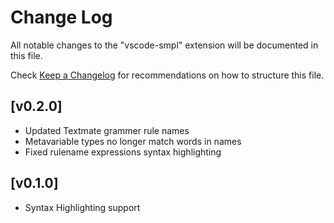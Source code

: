 # Change Log

All notable changes to the "vscode-smpl" extension will be documented in this file.

Check [Keep a Changelog](http://keepachangelog.com/) for recommendations on how to structure this file.

## [v0.2.0]

- Updated Textmate grammer rule names
- Metavariable types no longer match words in names
- Fixed rulename expressions syntax highlighting

## [v0.1.0]

- Syntax Highlighting support